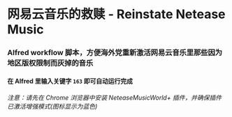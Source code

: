 # 网易云音乐的救赎 - Reinstate Netease Music

### Alfred workflow 脚本，方便海外党重新激活网易云音乐里那些因为地区版权限制而灰掉的音乐

#### 在 Alfred 里输入关键字 `163` 即可自动运行完成

_注意：请先在 Chrome 浏览器中安装 NeteaseMusicWorld+ 插件，并确保插件已激活增强模式(图标显示为蓝色)_
